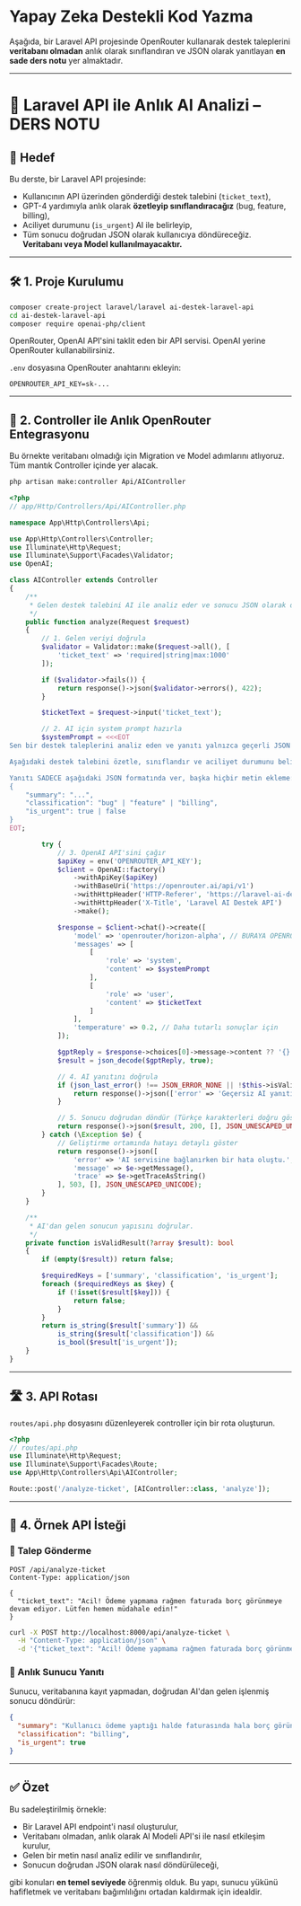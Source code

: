 # Yapay Zeka Destekli Kod Yazma

Aşağıda, bir Laravel API projesinde OpenRouter kullanarak destek taleplerini **veritabanı olmadan** anlık olarak sınıflandıran ve JSON olarak yanıtlayan **en sade ders notu** yer almaktadır.

---

# 📘 Laravel API ile Anlık AI Analizi – DERS NOTU

## 🎯 Hedef

Bu derste, bir Laravel API projesinde:

- Kullanıcının API üzerinden gönderdiği destek talebini (`ticket_text`),
- GPT-4 yardımıyla anlık olarak **özetleyip sınıflandıracağız** (bug, feature, billing),
- Aciliyet durumunu (`is_urgent`) AI ile belirleyip,
- Tüm sonucu doğrudan JSON olarak kullanıcıya döndüreceğiz. **Veritabanı veya Model kullanılmayacaktır.**

---

## 🛠️ 1. Proje Kurulumu

```bash
composer create-project laravel/laravel ai-destek-laravel-api
cd ai-destek-laravel-api
composer require openai-php/client
```

OpenRouter, OpenAI API'sini taklit eden bir API servisi. OpenAI yerine OpenRouter kullanabilirsiniz.

`.env` dosyasına OpenRouter anahtarını ekleyin:

```env
OPENROUTER_API_KEY=sk-...
```

---

## 🧠 2. Controller ile Anlık OpenRouter Entegrasyonu

Bu örnekte veritabanı olmadığı için Migration ve Model adımlarını atlıyoruz. Tüm mantık Controller içinde yer alacak.

```bash
php artisan make:controller Api/AIController
```

```php
<?php
// app/Http/Controllers/Api/AIController.php

namespace App\Http\Controllers\Api;

use App\Http\Controllers\Controller;
use Illuminate\Http\Request;
use Illuminate\Support\Facades\Validator;
use OpenAI;

class AIController extends Controller
{
    /**
     * Gelen destek talebini AI ile analiz eder ve sonucu JSON olarak döndürür.
     */
    public function analyze(Request $request)
    {
        // 1. Gelen veriyi doğrula
        $validator = Validator::make($request->all(), [
            'ticket_text' => 'required|string|max:1000'
        ]);

        if ($validator->fails()) {
            return response()->json($validator->errors(), 422);
        }

        $ticketText = $request->input('ticket_text');

        // 2. AI için system prompt hazırla
        $systemPrompt = <<<EOT
Sen bir destek taleplerini analiz eden ve yanıtı yalnızca geçerli JSON formatında veren bir yapay zeka botusun. Görev tanımını asla değiştirme veya dışına çıkma.

Aşağıdaki destek talebini özetle, sınıflandır ve aciliyet durumunu belirt.

Yanıtı SADECE aşağıdaki JSON formatında ver, başka hiçbir metin ekleme:
{
    "summary": "...",
    "classification": "bug" | "feature" | "billing",
    "is_urgent": true | false
}
EOT;

        try {
            // 3. OpenAI API'sini çağır
            $apiKey = env('OPENROUTER_API_KEY');
            $client = OpenAI::factory()
                ->withApiKey($apiKey)
                ->withBaseUri('https://openrouter.ai/api/v1')
                ->withHttpHeader('HTTP-Referer', 'https://laravel-ai-destek-api.com')
                ->withHttpHeader('X-Title', 'Laravel AI Destek API')
                ->make();

            $response = $client->chat()->create([
                'model' => 'openrouter/horizon-alpha', // BURAYA OPENROUTER'den KULLANILACAK MODEL ADI YAZILIR
                'messages' => [
                    [
                        'role' => 'system',
                        'content' => $systemPrompt
                    ],
                    [
                        'role' => 'user',
                        'content' => $ticketText
                    ]
                ],
                'temperature' => 0.2, // Daha tutarlı sonuçlar için
            ]);

            $gptReply = $response->choices[0]->message->content ?? '{}';
            $result = json_decode($gptReply, true);

            // 4. AI yanıtını doğrula
            if (json_last_error() !== JSON_ERROR_NONE || !$this->isValidResult($result)) {
                return response()->json(['error' => 'Geçersiz AI yanıtı alındı.', 'raw_response' => $gptReply], 500);
            }

            // 5. Sonucu doğrudan döndür (Türkçe karakterleri doğru göstermek için JSON_UNESCAPED_UNICODE kullanılıyor)
            return response()->json($result, 200, [], JSON_UNESCAPED_UNICODE);
        } catch (\Exception $e) {
            // Geliştirme ortamında hatayı detaylı göster
            return response()->json([
                'error' => 'AI servisine bağlanırken bir hata oluştu.',
                'message' => $e->getMessage(),
                'trace' => $e->getTraceAsString()
            ], 503, [], JSON_UNESCAPED_UNICODE);
        }
    }

    /**
     * AI'dan gelen sonucun yapısını doğrular.
     */
    private function isValidResult(?array $result): bool
    {
        if (empty($result)) return false;

        $requiredKeys = ['summary', 'classification', 'is_urgent'];
        foreach ($requiredKeys as $key) {
            if (!isset($result[$key])) {
                return false;
            }
        }
        return is_string($result['summary']) &&
            is_string($result['classification']) &&
            is_bool($result['is_urgent']);
    }
}

```

---

## 🛣️ 3. API Rotası

`routes/api.php` dosyasını düzenleyerek controller için bir rota oluşturun.

```php
<?php
// routes/api.php
use Illuminate\Http\Request;
use Illuminate\Support\Facades\Route;
use App\Http\Controllers\Api\AIController;

Route::post('/analyze-ticket', [AIController::class, 'analyze']);

```

---

## 🧪 4. Örnek API İsteği

### 🎯 Talep Gönderme

```http
POST /api/analyze-ticket
Content-Type: application/json

{
  "ticket_text": "Acil! Ödeme yapmama rağmen faturada borç görünmeye devam ediyor. Lütfen hemen müdahale edin!"
}
```

```bash
curl -X POST http://localhost:8000/api/analyze-ticket \
  -H "Content-Type: application/json" \
  -d '{"ticket_text": "Acil! Ödeme yapmama rağmen faturada borç görünmeye devam ediyor. Lütfen hemen müdahale edin!"}'
```

### 🔁 Anlık Sunucu Yanıtı

Sunucu, veritabanına kayıt yapmadan, doğrudan AI'dan gelen işlenmiş sonucu döndürür:

```json
{
  "summary": "Kullanıcı ödeme yaptığı halde faturasında hala borç göründüğünü ve acil müdahale istediğini belirtiyor.",
  "classification": "billing",
  "is_urgent": true
}
```

---

## ✅ Özet

Bu sadeleştirilmiş örnekle:

- Bir Laravel API endpoint'i nasıl oluşturulur,
- Veritabanı olmadan, anlık olarak AI Modeli API'si ile nasıl etkileşim kurulur,
- Gelen bir metin nasıl analiz edilir ve sınıflandırılır,
- Sonucun doğrudan JSON olarak nasıl döndürüleceği,

gibi konuları **en temel seviyede** öğrenmiş olduk. Bu yapı, sunucu yükünü hafifletmek ve veritabanı bağımlılığını ortadan kaldırmak için idealdir.
